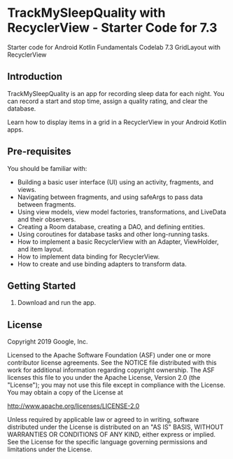 TrackMySleepQuality with RecyclerView - Starter Code for 7.3
============================================================

Starter code for Android Kotlin Fundamentals Codelab 7.3 GridLayout with RecyclerView

Introduction
------------

TrackMySleepQuality is an app for recording sleep data for each night.
You can record a start and stop time, assign a quality rating, and clear the database.

Learn how to display items in a grid in a RecyclerView in your Android Kotlin apps.


Pre-requisites
--------------

You should be familiar with:

* Building a basic user interface (UI) using an activity, fragments, and views.
* Navigating between fragments, and using safeArgs to pass data between fragments.
* Using view models, view model factories, transformations, and LiveData and their observers.
* Creating a Room database, creating a DAO, and defining entities.
* Using coroutines for database tasks and other long-running tasks.
* How to implement a basic RecyclerView with an Adapter, ViewHolder, and item layout.
* How to implement data binding for RecyclerView.
* How to create and use binding adapters to transform data.


Getting Started
---------------

1. Download and run the app.

License
-------

Copyright 2019 Google, Inc.

Licensed to the Apache Software Foundation (ASF) under one or more contributor
license agreements.  See the NOTICE file distributed with this work for
additional information regarding copyright ownership.  The ASF licenses this
file to you under the Apache License, Version 2.0 (the "License"); you may not
use this file except in compliance with the License.  You may obtain a copy of
the License at

  http://www.apache.org/licenses/LICENSE-2.0

Unless required by applicable law or agreed to in writing, software
distributed under the License is distributed on an "AS IS" BASIS, WITHOUT
WARRANTIES OR CONDITIONS OF ANY KIND, either express or implied.  See the
License for the specific language governing permissions and limitations under
the License.

